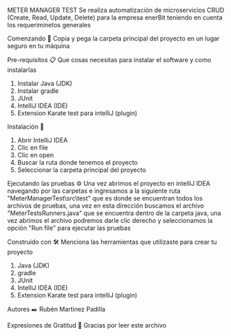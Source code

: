 METER MANAGER TEST
Se realiza automatización de microservicios CRUD (Create, Read, Update, Delete) para la empresa enerBit teniendo en cuenta los requeriminetos generales

Comenzando 🚀
Copia y pega la carpeta principal del proyecto en un lugar seguro en tu máquina


Pre-requisitos 📋
Que cosas necesitas para instalar el software y como instalarlas
1. Instalar Java (JDK)
2. Instalar gradle
3. JUnit
4. IntelliJ IDEA (IDE)
5. Extension Karate test para intelliJ (plugin)


Instalación 🔧
1. Abrir IntelliJ IDEA
2. Clic en file
3. Clic en open
4. Buscar la ruta donde tenemos el proyecto
5. Seleccionar la carpeta principal del proyecto

Ejecutando las pruebas ⚙️
Una vez abrimos el proyecto en intelliJ IDEA navegando por las carpetas e ingresamos a la siguiente ruta "MeterManagerTest\src\test" 
que es donde se encuentran todos los archivos de pruebas, una vez en esta dirección buscamos el archivo "MeterTestsRunners.java" que se encuentra dentro de la carpeta java,
una vez abrimos el archivo podremos darle clic derecho y seleccionamos la opción "Run file" para ejecutar las pruebas

Construido con 🛠️
Menciona las herramientas que utilizaste para crear tu proyecto
1. Java (JDK)
2. gradle
3. JUnit
4. IntelliJ IDEA (IDE)
5. Extension Karate test para intelliJ (plugin)

Autores ✒️
Rubén Martinez Padilla

Expresiones de Gratitud 🎁
Gracias por leer este archivo
